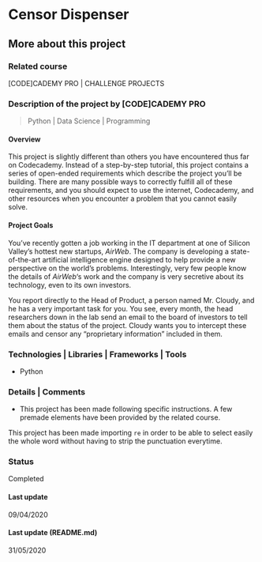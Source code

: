 # Censor Dispenser

## More about this project

### Related course
[CODE]CADEMY PRO | CHALLENGE PROJECTS

### Description of the project by [CODE]CADEMY PRO
> Python | Data Science | Programming

#### Overview
This project is slightly different than others you have encountered thus far on Codecademy. Instead of a step-by-step tutorial, this project contains a series of open-ended requirements which describe the project you’ll be building. There are many possible ways to correctly fulfill all of these requirements, and you should expect to use the internet, Codecademy, and other resources when you encounter a problem that you cannot easily solve.

#### Project Goals
You’ve recently gotten a job working in the IT department at one of Silicon Valley’s hottest new startups, *AirWeb*. The company is developing a state-of-the-art artificial intelligence engine designed to help provide a new perspective on the world’s problems. Interestingly, very few people know the details of *AirWeb*‘s work and the company is very secretive about its technology, even to its own investors.

You report directly to the Head of Product, a person named Mr. Cloudy, and he has a very important task for you. You see, every month, the head researchers down in the lab send an email to the board of investors to tell them about the status of the project. Cloudy wants you to intercept these emails and censor any “proprietary information” included in them. ​
  
### Technologies | Libraries | Frameworks | Tools  
- Python

### Details | Comments
- This project has been made following specific instructions. A few premade elements have been provided by the related course.  

This project has been made importing `re` in order to be able to select easily the whole word without having to strip the punctuation everytime.

### Status
Completed

#### Last update
09/04/2020

#### Last update (README.md)
31/05/2020

